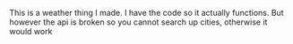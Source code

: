 This is a weather thing I made. I have the code so it actually functions. But however the api is broken so you cannot search up cities, otherwise it would work
